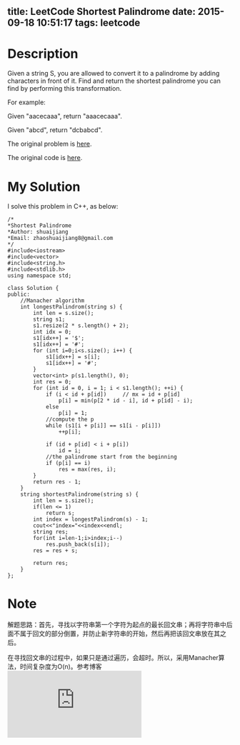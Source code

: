 title: LeetCode Shortest Palindrome
date: 2015-09-18 10:51:17
tags: leetcode
---

# Description
Given a string S, you are allowed to convert it to a palindrome by adding characters in front of it. Find and return the shortest palindrome you can find by performing this transformation.

For example:

Given "aacecaaa", return "aaacecaaa".

Given "abcd", return "dcbabcd".

The original problem is [here](https://leetcode.com/problems/shortest-palindrome/ "Problem").

The original code is [here](https://github.com/shuaijiang/LeetCode/blob/master/ShortestPalindrome.cpp "Code").
<!--more-->

# My Solution
I solve this problem in C++, as below:

	/*
	*Shortest Palindrome
	*Author: shuaijiang
	*Email: zhaoshuaijiang8@gmail.com
	*/
	#include<iostream>
	#include<vector>
	#include<string.h>
	#include<stdlib.h>
	using namespace std;
	
	class Solution {
	public:
		//Manacher algorithm
		int longestPalindrom(string s) {
	        int len = s.size();
			string s1;
	        s1.resize(2 * s.length() + 2);
	        int idx = 0;
	        s1[idx++] = '$';
	        s1[idx++] = '#';
	        for (int i=0;i<s.size(); i++) {
	            s1[idx++] = s[i];
	            s1[idx++] = '#';
	        }
	        vector<int> p(s1.length(), 0);
	        int res = 0;
	        for (int id = 0, i = 1; i < s1.length(); ++i) {
	            if (i < id + p[id]) 	// mx = id + p[id]
					p[i] = min(p[2 * id - i], id + p[id] - i);
	            else 
					p[i] = 1;
	            //compute the p
	            while (s1[i + p[i]] == s1[i - p[i]]) 
					++p[i];
				
	            if (id + p[id] < i + p[i]) 
					id = i;
	            //the palindrome start from the beginning
				if (p[i] == i)
					res = max(res, i);
	        }
	        return res - 1;
	    }
	    string shortestPalindrome(string s) {
	        int len = s.size();
			if(len <= 1)
				return s;
			int index = longestPalindrom(s) - 1;
			cout<<"index="<<index<<endl;
			string res;
			for(int i=len-1;i>index;i--)
				res.push_back(s[i]);
			res = res + s;
			
			return res;
	    }
	};

# Note
解题思路：首先，寻找以字符串第一个字符为起点的最长回文串；再将字符串中后面不属于回文的部分倒置，并防止新字符串的开始，然后再把该回文串放在其之后。

在寻找回文串的过程中，如果只是通过遍历，会超时。所以，采用Manacher算法，时间复杂度为O(n)。参考博客![here](http://www.cnblogs.com/easonliu/p/4522724.html)
